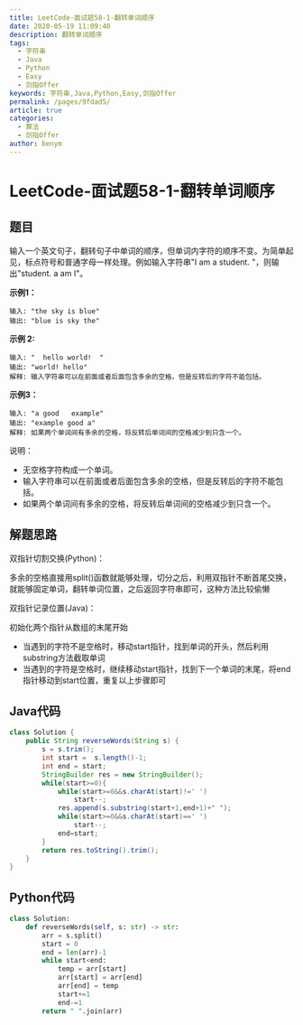 ```yaml
---
title: LeetCode-面试题58-1-翻转单词顺序
date: 2020-05-19 11:09:40
description: 翻转单词顺序
tags: 
  - 字符串
  - Java
  - Python
  - Easy
  - 剑指Offer
keywords: 字符串,Java,Python,Easy,剑指Offer
permalink: /pages/9fdad5/
article: true
categories: 
  - 算法
  - 剑指Offer
author: benym
---
```


# LeetCode-面试题58-1-翻转单词顺序

## 题目

输入一个英文句子，翻转句子中单词的顺序，但单词内字符的顺序不变。为简单起见，标点符号和普通字母一样处理。例如输入字符串"I am a student. "，则输出"student. a am I"。

**示例1：**

```
输入: "the sky is blue"
输出: "blue is sky the"
```

**示例 2:**

```
输入: "  hello world!  "
输出: "world! hello"
解释: 输入字符串可以在前面或者后面包含多余的空格，但是反转后的字符不能包括。
```

**示例3：**

```
输入: "a good   example"
输出: "example good a"
解释: 如果两个单词间有多余的空格，将反转后单词间的空格减少到只含一个。
```

说明：

- 无空格字符构成一个单词。
- 输入字符串可以在前面或者后面包含多余的空格，但是反转后的字符不能包括。
- 如果两个单词间有多余的空格，将反转后单词间的空格减少到只含一个。

## 解题思路

双指针切割交换(Python)：

多余的空格直接用split()函数就能够处理，切分之后，利用双指针不断首尾交换，就能够固定单词，翻转单词位置，之后返回字符串即可，这种方法比较偷懒

双指针记录位置(Java)：

初始化两个指针从数组的末尾开始

- 当遇到的字符不是空格时，移动start指针，找到单词的开头，然后利用substring方法截取单词
- 当遇到的字符是空格时，继续移动start指针，找到下一个单词的末尾，将end指针移动到start位置，重复以上步骤即可

## Java代码

```java
class Solution {
    public String reverseWords(String s) {
        s = s.trim();
        int start =  s.length()-1;
        int end = start;
        StringBuilder res = new StringBuilder();
        while(start>=0){
            while(start>=0&&s.charAt(start)!=' ')
                start--;
            res.append(s.substring(start+1,end+1)+" ");
            while(start>=0&&s.charAt(start)==' ')
                start--;
            end=start;
        }
        return res.toString().trim();
    }
}
```

## Python代码

```python
class Solution:
    def reverseWords(self, s: str) -> str:
        arr = s.split()
        start = 0
        end = len(arr)-1
        while start<end:
            temp = arr[start]
            arr[start] = arr[end]
            arr[end] = temp
            start+=1
            end-=1
        return " ".join(arr)
```

